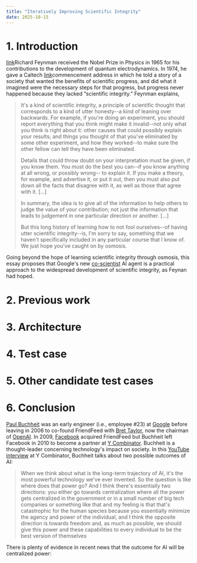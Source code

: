 ```yaml
---
title: "Iteratively Improving Scientific Integrity"
date: 2025-10-15
---
```

# 1. Introduction
[link](https://en.wikipedia.org/wiki/Richard_Feynman)Richard Feynman</a> received the Nobel Prize in Physics in 1965 for his contributions to the development of quantum electrodynamics. In 1974, he gave a Caltech [link](ttps://faculty.sites.iastate.edu/tesfatsi/archive/tesfatsi/CargoCultScience.RichardFeynman1974.pdf)commencement address</a> in which he told a story of a society that wanted the benefits of scientific progress, and did what it imagined were the necessary steps for that progress, but progress never happened because they lacked “scientific integrity.” Feynman explains,
  
> It's a kind of scientific integrity,
a principle of scientific thought that corresponds to a kind of utter honesty--a kind of
leaning over backwards. For example, if you're doing an experiment, you should report
everything that you think might make it invalid--not only what you think is right about
it: other causes that could possibly explain your results; and things you thought of that
you've eliminated by some other experiment, and how they worked--to make sure the
other fellow can tell they have been eliminated.
>
> Details that could throw doubt on your interpretation must be given, if you know them.
You must do the best you can--if you know anything at all wrong, or possibly wrong--
to explain it. If you make a theory, for example, and advertise it, or put it out, then you
must also put down all the facts that disagree with it, as well as those that agree with it. [...]
>
> In summary, the idea is to give all of the information to help others to judge the value
of your contribution; not just the information that leads to judgement in one particular
direction or another. [...]
>
> But this long history of learning how to not fool ourselves--of having utter scientific
integrity--is, I'm sorry to say, something that we haven't specifically included in any
particular course that I know of. We just hope you've caught on by osmosis.

Going beyond the hope of learning scientific integrity through osmosis, this essay proposes that Google's new <a href="https://research.google/blog/accelerating-scientific-breakthroughs-with-an-ai-co-scientist">co-scientist</a> AI agent is a practical approach to the widespread development of scientific integrity, as Feynan had hoped.  

# 2. Previous work

 
# 3. Architecture


# 4. Test case


# 5. Other candidate test cases


# 6. Conclusion

<a href="https://en.wikipedia.org/wiki/Paul_Buchheit">Paul Buchheit</a> was an early engineer (i.e., employee #23) at <a href="https://en.wikipedia.org/wiki/Google">Google</a> before leaving in 2006 to co-found FriendFeed with <a href="https://en.wikipedia.org/wiki/Bret_Taylor">Bret Taylor</a>, now the chairman of <a href="https://en.wikipedia.org/wiki/OpenAI">OpenAI</a>. In 2009, <a href="https://en.wikipedia.org/wiki/Facebook">Facebook</a> acquired FriendFeed but Buchheit left Facebook in 2010 to become a partner at <a href="https://en.wikipedia.org/wiki/Y_Combinator">Y Combinator</a>. Buchheit is a thought-leader concerning technology's impact on society. In this <a href="https://youtu.be/LSUviaN1eso?t=874">YouTube interview</a> at Y Combinator, Buchheit talks about two possible outcomes of AI:
<blockquote>
  <p>When we think about what is
the long-term trajectory of AI, it's the most powerful technology we've ever
invented. So the question is like where does that power go? And I think there's essentially two directions: you
either go towards centralization where all the power gets centralized in the government or in a small 
number of big tech companies or something like that and my feeling is that that's catastrophic for the human
species because you essentially minimize the agency and power of the individual, and I think the opposite
direction is towards freedom and, as much as possible, we should give this
power and these capabilities to every individual to be the best version of themselves</p>
</blockquote>
<p>There is plenty of evidence in recent news that the outcome for AI will be centralized power:</p>

